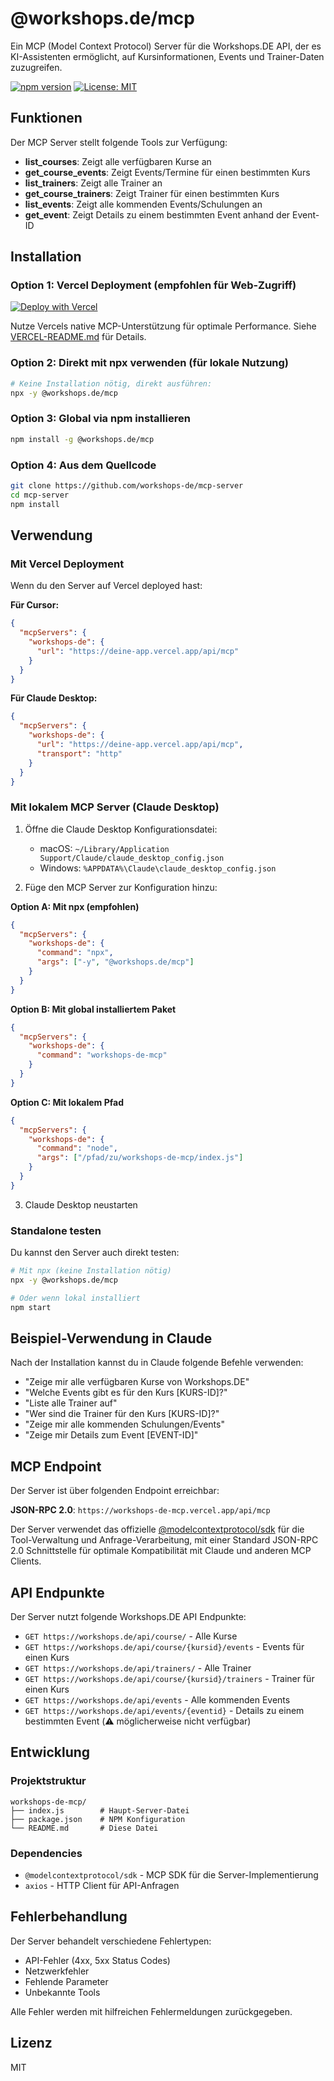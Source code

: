 # @workshops.de/mcp

Ein MCP (Model Context Protocol) Server für die Workshops.DE API, der es KI-Assistenten ermöglicht, auf Kursinformationen, Events und Trainer-Daten zuzugreifen.

[![npm version](https://img.shields.io/npm/v/@workshops.de/mcp.svg)](https://www.npmjs.com/package/@workshops.de/mcp)
[![License: MIT](https://img.shields.io/badge/License-MIT-yellow.svg)](https://opensource.org/licenses/MIT)

## Funktionen

Der MCP Server stellt folgende Tools zur Verfügung:

- **list_courses**: Zeigt alle verfügbaren Kurse an
- **get_course_events**: Zeigt Events/Termine für einen bestimmten Kurs
- **list_trainers**: Zeigt alle Trainer an
- **get_course_trainers**: Zeigt Trainer für einen bestimmten Kurs
- **list_events**: Zeigt alle kommenden Events/Schulungen an
- **get_event**: Zeigt Details zu einem bestimmten Event anhand der Event-ID

## Installation

### Option 1: Vercel Deployment (empfohlen für Web-Zugriff)
[![Deploy with Vercel](https://vercel.com/button)](https://vercel.com/new/clone?repository-url=https://github.com/workshops-de/mcp-server)

Nutze Vercels native MCP-Unterstützung für optimale Performance. Siehe [VERCEL-README.md](./VERCEL-README.md) für Details.

### Option 2: Direkt mit npx verwenden (für lokale Nutzung)
```bash
# Keine Installation nötig, direkt ausführen:
npx -y @workshops.de/mcp
```

### Option 3: Global via npm installieren
```bash
npm install -g @workshops.de/mcp
```

### Option 4: Aus dem Quellcode
```bash
git clone https://github.com/workshops-de/mcp-server
cd mcp-server
npm install
```

## Verwendung

### Mit Vercel Deployment

Wenn du den Server auf Vercel deployed hast:

**Für Cursor:**
```json
{
  "mcpServers": {
    "workshops-de": {
      "url": "https://deine-app.vercel.app/api/mcp"
    }
  }
}
```

**Für Claude Desktop:**
```json
{
  "mcpServers": {
    "workshops-de": {
      "url": "https://deine-app.vercel.app/api/mcp",
      "transport": "http"
    }
  }
}
```

### Mit lokalem MCP Server (Claude Desktop)

1. Öffne die Claude Desktop Konfigurationsdatei:
   - macOS: `~/Library/Application Support/Claude/claude_desktop_config.json`
   - Windows: `%APPDATA%\Claude\claude_desktop_config.json`

2. Füge den MCP Server zur Konfiguration hinzu:

**Option A: Mit npx (empfohlen)**
```json
{
  "mcpServers": {
    "workshops-de": {
      "command": "npx",
      "args": ["-y", "@workshops.de/mcp"]
    }
  }
}
```

**Option B: Mit global installiertem Paket**
```json
{
  "mcpServers": {
    "workshops-de": {
      "command": "workshops-de-mcp"
    }
  }
}
```

**Option C: Mit lokalem Pfad**
```json
{
  "mcpServers": {
    "workshops-de": {
      "command": "node",
      "args": ["/pfad/zu/workshops-de-mcp/index.js"]
    }
  }
}
```

3. Claude Desktop neustarten

### Standalone testen

Du kannst den Server auch direkt testen:

```bash
# Mit npx (keine Installation nötig)
npx -y @workshops.de/mcp

# Oder wenn lokal installiert
npm start
```

## Beispiel-Verwendung in Claude

Nach der Installation kannst du in Claude folgende Befehle verwenden:

- "Zeige mir alle verfügbaren Kurse von Workshops.DE"
- "Welche Events gibt es für den Kurs [KURS-ID]?"
- "Liste alle Trainer auf"
- "Wer sind die Trainer für den Kurs [KURS-ID]?"
- "Zeige mir alle kommenden Schulungen/Events"
- "Zeige mir Details zum Event [EVENT-ID]"

## MCP Endpoint

Der Server ist über folgenden Endpoint erreichbar:

**JSON-RPC 2.0**: `https://workshops-de-mcp.vercel.app/api/mcp`

Der Server verwendet das offizielle [@modelcontextprotocol/sdk](https://github.com/modelcontextprotocol/typescript-sdk) für die Tool-Verwaltung und Anfrage-Verarbeitung, mit einer Standard JSON-RPC 2.0 Schnittstelle für optimale Kompatibilität mit Claude und anderen MCP Clients.

## API Endpunkte

Der Server nutzt folgende Workshops.DE API Endpunkte:

- `GET https://workshops.de/api/course/` - Alle Kurse
- `GET https://workshops.de/api/course/{kursid}/events` - Events für einen Kurs
- `GET https://workshops.de/api/trainers/` - Alle Trainer
- `GET https://workshops.de/api/course/{kursid}/trainers` - Trainer für einen Kurs
- `GET https://workshops.de/api/events` - Alle kommenden Events
- `GET https://workshops.de/api/events/{eventid}` - Details zu einem bestimmten Event (⚠️ möglicherweise nicht verfügbar)

## Entwicklung

### Projektstruktur

```
workshops-de-mcp/
├── index.js        # Haupt-Server-Datei
├── package.json    # NPM Konfiguration
└── README.md       # Diese Datei
```

### Dependencies

- `@modelcontextprotocol/sdk` - MCP SDK für die Server-Implementierung
- `axios` - HTTP Client für API-Anfragen

## Fehlerbehandlung

Der Server behandelt verschiedene Fehlertypen:

- API-Fehler (4xx, 5xx Status Codes)
- Netzwerkfehler
- Fehlende Parameter
- Unbekannte Tools

Alle Fehler werden mit hilfreichen Fehlermeldungen zurückgegeben.

## Lizenz

MIT 